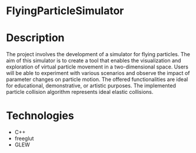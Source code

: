 # FlyingParticleSimulator

# Description

The project involves the development of a simulator for flying particles. The aim of this simulator is to create a tool that enables the visualization and exploration of virtual particle movement in a two-dimensional space. Users will be able to experiment with various scenarios and observe the impact of parameter changes on particle motion. The offered functionalities are ideal for educational, demonstrative, or artistic purposes. The implemented particle collision algorithm represents ideal elastic collisions.

# Technologies

- C++
- freeglut
- GLEW
